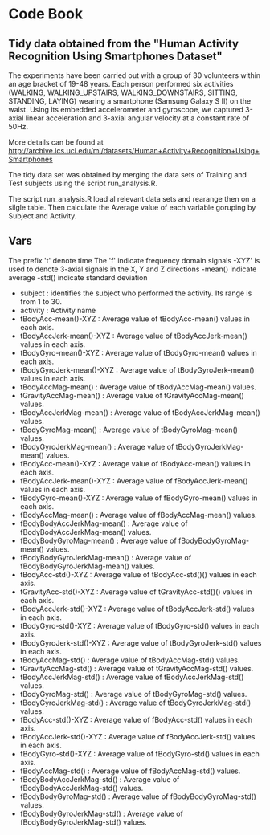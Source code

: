 # Code Book

## Tidy data obtained from the "Human Activity Recognition Using Smartphones Dataset"

The experiments have been carried out with a group of 30 volunteers within an age bracket of 19-48 years. Each person performed six activities (WALKING, WALKING_UPSTAIRS, WALKING_DOWNSTAIRS, SITTING, STANDING, LAYING) wearing a smartphone (Samsung Galaxy S II) on the waist. Using its embedded accelerometer and gyroscope, we captured 3-axial linear acceleration and 3-axial angular velocity at a constant rate of 50Hz. 

More details can be found at http://archive.ics.uci.edu/ml/datasets/Human+Activity+Recognition+Using+Smartphones 

The tidy data set was obtained by merging the data sets of Training and Test subjects using the script run_analysis.R.

The script run_analysis.R load al relevant data sets and rearange then on a silgle table. Then calculate the Average value of each variable goruping by Subject and Activity.

## Vars

The prefix 't' denote time
The 'f' indicate frequency domain signals
-XYZ' is used to denote 3-axial signals in the X, Y and Z directions
-mean() indicate average
-std() indicate standard deviation

- subject : identifies the subject who performed the activity. Its range is from 1 to 30.
- activity : Activity name
- tBodyAcc-mean()-XYZ : Average value of tBodyAcc-mean() values in each axis.
- tBodyAccJerk-mean()-XYZ : Average value of tBodyAccJerk-mean() values in each axis.
- tBodyGyro-mean()-XYZ : Average value of tBodyGyro-mean() values in each axis.
- tBodyGyroJerk-mean()-XYZ : Average value of tBodyGyroJerk-mean() values in each axis.
- tBodyAccMag-mean() : Average value of tBodyAccMag-mean() values.
- tGravityAccMag-mean() : Average value of tGravityAccMag-mean() values.
- tBodyAccJerkMag-mean() : Average value of tBodyAccJerkMag-mean() values.
- tBodyGyroMag-mean() : Average value of tBodyGyroMag-mean() values.
- tBodyGyroJerkMag-mean() : Average value of tBodyGyroJerkMag-mean() values.
- fBodyAcc-mean()-XYZ : Average value of fBodyAcc-mean() values in each axis.
- fBodyAccJerk-mean()-XYZ : Average value of fBodyAccJerk-mean() values in each axis.
- fBodyGyro-mean()-XYZ : Average value of fBodyGyro-mean() values in each axis.
- fBodyAccMag-mean() : Average value of fBodyAccMag-mean() values.
- fBodyBodyAccJerkMag-mean() : Average value of fBodyBodyAccJerkMag-mean() values.
- fBodyBodyGyroMag-mean() : Average value of fBodyBodyGyroMag-mean() values.
- fBodyBodyGyroJerkMag-mean() : Average value of fBodyBodyGyroJerkMag-mean() values.
- tBodyAcc-std()-XYZ : Average value of tBodyAcc-std()() values in each axis.
- tGravityAcc-std()-XYZ : Average value of tGravityAcc-std()() values in each axis.
- tBodyAccJerk-std()-XYZ : Average value of tBodyAccJerk-std() values in each axis.
- tBodyGyro-std()-XYZ : Average value of tBodyGyro-std() values in each axis.
- tBodyGyroJerk-std()-XYZ : Average value of tBodyGyroJerk-std() values in each axis.
- tBodyAccMag-std() : Average value of tBodyAccMag-std() values.
- tGravityAccMag-std() : Average value of tGravityAccMag-std() values.
- tBodyAccJerkMag-std() : Average value of tBodyAccJerkMag-std() values.
- tBodyGyroMag-std() : Average value of tBodyGyroMag-std() values.
- tBodyGyroJerkMag-std() : Average value of tBodyGyroJerkMag-std() values.
- fBodyAcc-std()-XYZ : Average value of fBodyAcc-std() values in each axis.
- fBodyAccJerk-std()-XYZ : Average value of fBodyAccJerk-std() values in each axis.
- fBodyGyro-std()-XYZ : Average value of fBodyGyro-std() values in each axis.
- fBodyAccMag-std() : Average value of fBodyAccMag-std() values.
- fBodyBodyAccJerkMag-std() : Average value of fBodyBodyAccJerkMag-std() values.
- fBodyBodyGyroMag-std() : Average value of fBodyBodyGyroMag-std() values.
- fBodyBodyGyroJerkMag-std() : Average value of fBodyBodyGyroJerkMag-std() values.
 

